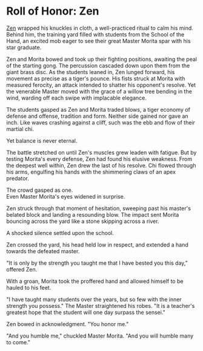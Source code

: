 # Roll of Honor: Zen

[Zen](../../heroes-of-rathe/zen-about.md) wrapped his knuckles in cloth, a well-practiced ritual to calm his mind. Behind him, the training yard filled with students from the School of the Hand, an excited mob eager to see their great Master Morita spar with his star graduate.

Zen and Morita bowed and took up their fighting positions, awaiting the peal of the starting gong. The percussion cascaded down upon them from the giant brass disc. As the students leaned in, Zen lunged forward, his movement as precise as a tiger's pounce. His fists struck at Morita with measured ferocity, an attack intended to shatter his opponent's resolve. Yet the venerable Master moved with the grace of a willow tree bending in the wind, warding off each swipe with implacable elegance.

The students gasped as Zen and Morita traded blows, a tiger economy of defense and offense, tradition and form. Neither side gained nor gave an inch. Like waves crashing against a cliff, such was the ebb and flow of their martial chi.

Yet balance is never eternal.

The battle stretched on until Zen's muscles grew leaden with fatigue. But by testing Morita's every defense, Zen had found his elusive weakness. From the deepest well within, Zen drew the last of his resolve. Chi flowed through his arms, engulfing his hands with the shimmering claws of an apex predator.

The crowd gasped as one.<br>
Even Master Morita's eyes widened in surprise.

Zen struck through that moment of hesitation, sweeping past his master's belated block and landing a resounding blow. The impact sent Morita bouncing across the yard like a stone skipping across a river.

A shocked silence settled upon the school.

Zen crossed the yard, his head held low in respect, and extended a hand towards the defeated master.

"It is only by the strength you taught me that I have bested you this day," offered Zen.

With a groan, Morita took the proffered hand and allowed himself to be hauled to his feet.

"I have taught many students over the years, but so few with the inner strength you possess." The Master straightened his robes. "It is a teacher's greatest hope that the student will one day surpass the sensei."

Zen bowed in acknowledgment. "You honor me."

"And you humble me," chuckled Master Morita. "And you will humble many to come."
